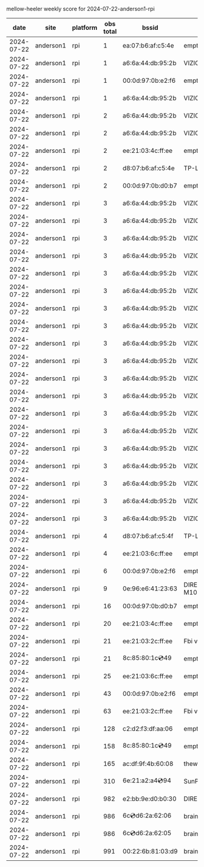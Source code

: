 mellow-heeler weekly score for 2024-07-22-anderson1-rpi

|date|site|platform|obs total|bssid|ssid|lat|lng|
|--|--|--|--|--|--|--|--|
|2024-07-22|anderson1|rpi|1|ea:07:b6:af:c5:4e|empty_ssid|40.41746|-122.24048|
|2024-07-22|anderson1|rpi|1|a6:6a:44:db:95:2b|VIZIOCastAudio4948|40.41746|-122.24048|
|2024-07-22|anderson1|rpi|1|00:0d:97:0b:e2:f6|empty_ssid|40.41746|-122.24048|
|2024-07-22|anderson1|rpi|1|a6:6a:44:db:95:2b|VIZIOCastAudio7136|40.41746|-122.24048|
|2024-07-22|anderson1|rpi|2|a6:6a:44:db:95:2b|VIZIOCastAudio6622|40.41746|-122.24048|
|2024-07-22|anderson1|rpi|2|a6:6a:44:db:95:2b|VIZIOCastAudio8467|40.41746|-122.24048|
|2024-07-22|anderson1|rpi|2|ee:21:03:4c:ff:ee|empty_ssid|40.41746|-122.24048|
|2024-07-22|anderson1|rpi|2|d8:07:b6:af:c5:4e|TP-Link_C54F|40.41746|-122.24048|
|2024-07-22|anderson1|rpi|2|00:0d:97:0b:d0:b7|empty_ssid|40.41746|-122.24048|
|2024-07-22|anderson1|rpi|3|a6:6a:44:db:95:2b|VIZIOCastAudio4249|40.41746|-122.24048|
|2024-07-22|anderson1|rpi|3|a6:6a:44:db:95:2b|VIZIOCastAudio6728|40.41746|-122.24048|
|2024-07-22|anderson1|rpi|3|a6:6a:44:db:95:2b|VIZIOCastAudio6604|40.41746|-122.24048|
|2024-07-22|anderson1|rpi|3|a6:6a:44:db:95:2b|VIZIOCastAudio1611|40.41746|-122.24048|
|2024-07-22|anderson1|rpi|3|a6:6a:44:db:95:2b|VIZIOCastAudio6375|40.41746|-122.24048|
|2024-07-22|anderson1|rpi|3|a6:6a:44:db:95:2b|VIZIOCastAudio8705|40.41746|-122.24048|
|2024-07-22|anderson1|rpi|3|a6:6a:44:db:95:2b|VIZIOCastAudio3766|40.41746|-122.24048|
|2024-07-22|anderson1|rpi|3|a6:6a:44:db:95:2b|VIZIOCastAudio9295|40.41746|-122.24048|
|2024-07-22|anderson1|rpi|3|a6:6a:44:db:95:2b|VIZIOCastAudio1247|40.41746|-122.24048|
|2024-07-22|anderson1|rpi|3|a6:6a:44:db:95:2b|VIZIOCastAudio3379|40.41746|-122.24048|
|2024-07-22|anderson1|rpi|3|a6:6a:44:db:95:2b|VIZIOCastAudio2027|40.41746|-122.24048|
|2024-07-22|anderson1|rpi|3|a6:6a:44:db:95:2b|VIZIOCastAudio8490|40.41746|-122.24048|
|2024-07-22|anderson1|rpi|3|a6:6a:44:db:95:2b|VIZIOCastAudio4836|40.41746|-122.24048|
|2024-07-22|anderson1|rpi|3|a6:6a:44:db:95:2b|VIZIOCastAudio7906|40.41746|-122.24048|
|2024-07-22|anderson1|rpi|3|a6:6a:44:db:95:2b|VIZIOCastAudio8667|40.41746|-122.24048|
|2024-07-22|anderson1|rpi|3|a6:6a:44:db:95:2b|VIZIOCastAudio2141|40.41746|-122.24048|
|2024-07-22|anderson1|rpi|3|a6:6a:44:db:95:2b|VIZIOCastAudio7581|40.41746|-122.24048|
|2024-07-22|anderson1|rpi|3|a6:6a:44:db:95:2b|VIZIOCastAudio9278|40.41746|-122.24048|
|2024-07-22|anderson1|rpi|3|a6:6a:44:db:95:2b|VIZIOCastAudio3414|40.41746|-122.24048|
|2024-07-22|anderson1|rpi|4|d8:07:b6:af:c5:4f|TP-Link_C54F|40.41746|-122.24048|
|2024-07-22|anderson1|rpi|4|ee:21:03:6c:ff:ee|empty_ssid|40.41746|-122.24048|
|2024-07-22|anderson1|rpi|6|00:0d:97:0b:e2:f6|empty_ssid|40.41746|-122.24048|
|2024-07-22|anderson1|rpi|9|0e:96:e6:41:23:63|DIRECT-63-HP M102 LaserJet|40.41746|-122.24048|
|2024-07-22|anderson1|rpi|16|00:0d:97:0b:d0:b7|empty_ssid|40.41746|-122.24048|
|2024-07-22|anderson1|rpi|20|ee:21:03:4c:ff:ee|empty_ssid|40.41746|-122.24048|
|2024-07-22|anderson1|rpi|21|ee:21:03:2c:ff:ee|Fbi van 13|40.41746|-122.24048|
|2024-07-22|anderson1|rpi|21|8c:85:80:1c:cd:49|empty_ssid|40.41746|-122.24048|
|2024-07-22|anderson1|rpi|25|ee:21:03:6c:ff:ee|empty_ssid|40.41746|-122.24048|
|2024-07-22|anderson1|rpi|43|00:0d:97:0b:e2:f6|empty_ssid|40.41746|-122.24048|
|2024-07-22|anderson1|rpi|63|ee:21:03:2c:ff:ee|Fbi van 13|40.41746|-122.24048|
|2024-07-22|anderson1|rpi|128|c2:d2:f3:df:aa:06|empty_ssid|40.41746|-122.24048|
|2024-07-22|anderson1|rpi|158|8c:85:80:1c:cd:49|empty_ssid|40.41746|-122.24048|
|2024-07-22|anderson1|rpi|165|ac:df:9f:4b:60:08|theweef|40.41746|-122.24048|
|2024-07-22|anderson1|rpi|310|6e:21:a2:a4:cd:94|SunPower21450|40.41746|-122.24048|
|2024-07-22|anderson1|rpi|982|e2:bb:9e:d0:b0:30|DIRECT-9ED03030|40.41746|-122.24048|
|2024-07-22|anderson1|rpi|986|6c:cd:d6:2a:62:06|braingang2_2GEXT|40.41746|-122.24048|
|2024-07-22|anderson1|rpi|986|6c:cd:d6:2a:62:05|braingang2_5GEXT|40.41746|-122.24048|
|2024-07-22|anderson1|rpi|991|00:22:6b:81:03:d9|braingang2|40.41746|-122.24048|
